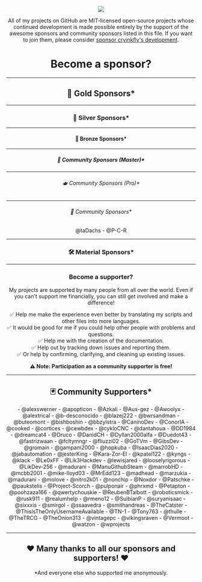 <p align="center">
<img align="center" src="https://user-images.githubusercontent.com/79079633/173059590-67798395-0798-44ec-a878-6a24c91a4c26.png">
</p>

<p align="center">
All of my projects on GitHub are MIT-licensed open-source projects whose continued development is made possible entirely by the support of the awesome sponsors and community sponsors listed in this file. If you want to join them, please consider <a href="https://github.com/sponsors/cryinkfly">sponsor cryinkfly's development</a>.
</p>

<h1 align="center">
Become a sponsor?
</h1>

---

<h2 align="center">
🥇 Gold Sponsors*
</h2>

---

<h3 align="center">
🥈 Silver Sponsors*
</h3>

---

<h4 align="center">
🥉 Bronze Sponsors*
</h4>

---

<h5 align="center">
🍺 Community Sponsors (Master)*
</h5>

---

<h6 align="center">
🫖 Community Sponsors (Pro)*
</h6>

---

<h6 align="center">
🍼 Community Sponsors*
</h6>

<p align="center">
@taDachs - @P-C-R
</p>

---

<h3 align="center">
🛠 Material Sponsors*
</h3>

---

<h3 align="center">
Become a supporter?
</h3>

<p align="center">
My projects are supported by many people from all over the world. Even if you can't support me financially, you can still get involved and make a difference!
</p>

<p align="center">
✅ Help me make the experience even better by translating my scripts and other files into more languages. <br>
✅ It would be good for me if you could help other people with problems and questions. <br>
✅ Help me with the creation of the documentation. <br>
✅ Help out by tracking down issues and reporting them. <br>
✅ Or help by confirming, clarifying, and cleaning up existing issues.
</p>

<p align="center">
<b><l>⚠️ Note: Participation as a community supporter is free!</b></l> 
</p>

---

<h2 align="center">
🃏 Community Supporters*
</h2>

<p align="center">
- @alexswerner
- @apopticon
- @Azkali
- @Aus-gez
- @Awoolyx
- @alextrical
- @b-desconocido
- @blazej222
- @bwrsandman
- @buteomont
- @bishboshin
- @bbzylstra
- @CaninoDev
- @ConorIA
- @cooked
- @cortices
- @cewbdex
- @cykloCNC
- @dantahoua
- @DD1984
- @dreamcat4
- @Druco
- @DanidCH
- @Dyllan2000alfa
- @Duedot43
- @fastrizwaan
- @fcltymngr
- @fliuzzi02
- @GoTVm
- @GibsDev
- @gromain
- @gampam2000
- @hopkuba
- @IsaacDias2020
- @jabautomation
- @jesterKing
- @Kara-Zor-El
- @kpatel122
- @kyngs
- @klack
- @Le0xFF
- @Lik3Hackdev
- @lewisjared
- @looselyrigorous
- @LikDev-256
- @madurani
- @ManuGithubSteam
- @marrobHD
- @mcbb2001
- @mike-lloyd03
- @MrEdd123
- @madhead
- @marzukia
- @madurani
- @molove 
- @nitro2k01
- @nonchip
- @Noxdor
- @Patschke
- @paukstelis
- @Project-Scorch
- @pulponair
- @phrxmd
- @Petapton
- @poohzaza166
- @qwertychouskie
- @ReubenBTalbott
- @roboticsmick
- @rusk911
- @realumhelp
- @rmeno12
- @SuibianP
- @suryanisaac
- @sixxxis
- @smirgol
- @ssaavedra
- @smithandreas
- @TheCatster
- @ThisIsTheOnlyUsernameAvailable
- @TN-1
- @Tony763
- @thulle
- @TheTRCG
- @TheOnion313
- @vintagepc
- @vikingsraven
- @Vermoot
- @watzon
- @wprojects
</p>
  
---

<h2 align="center">
❤️ Many thanks to all our sponsors and supporters! ❤️
</h2>  

<p align="center">
*And everyone else who supported me anonymously.
</p>
